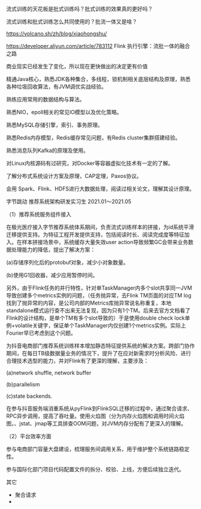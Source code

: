 流式训练的天花板是批式训练吗？批式训练的效果真的更好吗？

流式训练和批式训练怎么共同使用的？批流一体又是啥？

https://volcano.sh/zh/blog/xiaohongshu/



https://developer.aliyun.com/article/783112 Flink 执行引擎：流批一体的融合之路



商业现实已经发生了变化，所以现在更快做出的决定更有价值





精通Java核心，熟悉JDK各种集合，多线程，锁机制相关底层结构及原理，熟悉各种垃圾回收算法，有JVM调优实战经验。

熟练应用常用的数据结构与算法。

熟悉NIO，epoll相关的常见IO模型以及优化策略。

熟悉MySQL存储引擎，索引、事务原理。

熟悉Redis内存模型，Redis缓存常见问题，有Redis cluster集群搭建经验。

熟悉消息队列Kafka的原理及使用。

对Linux内核源码有过研究，对Docker等容器虚拟化技术有一定的了解。

了解分布式系统设计方案及原理，CAP定理，Paxos协议。

会用 Spark、Flink、HDFS进行大数据处理，阅读过相关论文，理解其设计原理。





字节跳动	推荐系统架构研发实习生	2021.01～2021.05

（1）推荐系统服务组件接入

在极光医疗接入字节推荐系统体系期间，负责流式训练样本的拼接，为id系统平滑迁移提供支持。为特征工程开发提供支持，包括阅读时长、阅读完成度等特征加入。在样本拼接场景中，系统缓存大量失效user action导致频繁GC会带来业务数据处理能力的降低，提出了解决方案：

(a)存储序列化后的protobuf对象，减少小对象数量。

(b)使用G1回收器，减少应用暂停时间。

另外，由于Flink任务的并行特性，针对单TaskManager内多个slot共享同一JVM导致创建多个metrics实例的问题，（任务抛异常，去Flink TM页面的对应TM log找到了抛异常的内容，是公司内部的Metrics库抛异常说名称重复，本地standalone模式运行查不出来无法复现，因为只有1个TM。后来去官方文档看了Flink的设计结构，是单个TM有多个slot导致的）于是使用double check lock单例+volatile关键字，保证单个TaskManager内仅创建1个metrics实例。实际上Fourier早已考虑到这个问题。

为抖音电商部门推荐系统训练样本增加静态特征提供系统的解决方案。跨部门协作期间，在每日TB级数据量业务的情况下，提升了在应对新需求时分析风险、进行合理技术选型的能力，并对Flink有了更深的理解，主要涉及：

(a)network shuffle, network buffer 

(b)parallelism 

(c)state backends.

在参与抖音服务端消重系统从pyFlink到FlinkSQL迁移的过程中，通过聚合请求、RPC异步调用，提高了吞吐量。使用火焰图（分为内存火焰图和调用时间火焰图，、jstat、jmap等工具排查OOM问题，对JVM内存分配有了更深入的理解。

（2）平台效率方面

参与电商部门容量大盘建设，梳理服务间调用关系，用于维护整个系统链路稳定性。

参与国际化部门项目代码配置文件的拆分、校验、上线，方便后续独立迭代。



其它

- 聚合请求
- 
